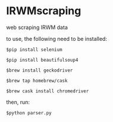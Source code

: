 # IRWMscraping
web scraping IRWM data

to use, the following need to be installed:

```
$pip install selenium

$pip install beautifulsoup4

$brew install geckodriver

$brew tap homebrew/cask

$brew cask install chromedriver
```

then, run:

```
$python parser.py
```
